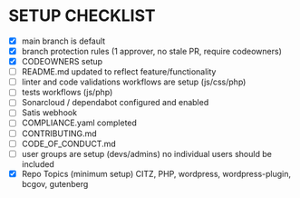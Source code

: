 # SETUP CHECKLIST

- [x] main branch is default
- [x] branch protection rules (1 approver, no stale PR, require codeowners)
- [x] CODEOWNERS setup
- [ ] README.md updated to reflect feature/functionality
- [ ] linter and code validations workflows are setup (js/css/php)
- [ ] tests workflows (js/php)
- [ ] Sonarcloud / dependabot configured and enabled
- [ ] Satis webhook
- [ ] COMPLIANCE.yaml completed
- [ ] CONTRIBUTING.md
- [ ] CODE_OF_CONDUCT.md
- [ ] user groups are setup (devs/admins) no individual users should be included
- [x] Repo Topics (minimum setup) CITZ, PHP, wordpress, wordpress-plugin, bcgov, gutenberg